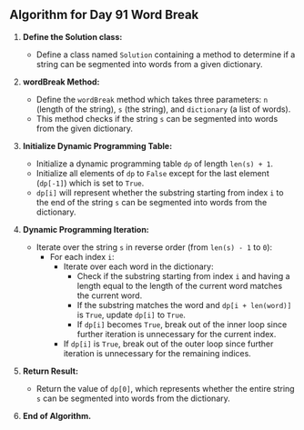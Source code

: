 ## Algorithm for Day 91 **Word Break**

1. **Define the Solution class:**
   - Define a class named `Solution` containing a method to determine if a string can be segmented into words from a given dictionary.

2. **wordBreak Method:**
   - Define the `wordBreak` method which takes three parameters: `n` (length of the string), `s` (the string), and `dictionary` (a list of words).
   - This method checks if the string `s` can be segmented into words from the given dictionary.

3. **Initialize Dynamic Programming Table:**
   - Initialize a dynamic programming table `dp` of length `len(s) + 1`.
   - Initialize all elements of `dp` to `False` except for the last element (`dp[-1]`) which is set to `True`.
   - `dp[i]` will represent whether the substring starting from index `i` to the end of the string `s` can be segmented into words from the dictionary.

4. **Dynamic Programming Iteration:**
   - Iterate over the string `s` in reverse order (from `len(s) - 1` to `0`):
     - For each index `i`:
       - Iterate over each word in the dictionary:
         - Check if the substring starting from index `i` and having a length equal to the length of the current word matches the current word.
         - If the substring matches the word and `dp[i + len(word)]` is `True`, update `dp[i]` to `True`.
         - If `dp[i]` becomes `True`, break out of the inner loop since further iteration is unnecessary for the current index.
       - If `dp[i]` is `True`, break out of the outer loop since further iteration is unnecessary for the remaining indices.

5. **Return Result:**
   - Return the value of `dp[0]`, which represents whether the entire string `s` can be segmented into words from the dictionary.

6. **End of Algorithm.**